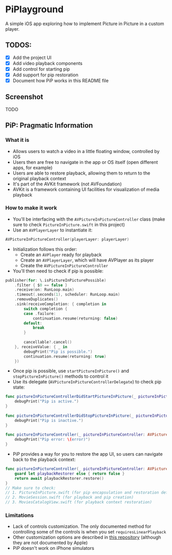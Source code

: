 # PiPlayground

A simple iOS app exploring how to implement Picture in Picture in a custom player.

## TODOS:
 - [x] Add the project UI
 - [x] Add video playback components
 - [x] Add control for starting pip
 - [x] Add support for pip restoration
 - [x] Document how PiP works in this README file

## Screenshot

 TODO

## PiP: Pragmatic Information

### What it is
- Allows users to watch a video in a little floating window, controlled by iOS
- Users then are free to navigate in the app or OS itself (open different apps, for example)
- Users are able to restore playback, allowing them to return to the original playback context
- It's part of the AVKit framework (not AVFoundation)
- AVKit is a framework containing UI facilities for visualization of media playback 

### How to make it work
- You'll be interfacing with the `AVPictureInPictureController` class (make sure to check `PictureInPicture.swift` in this project)
- Use an `AVPlayerLayer` to instantiate it:
```swift
AVPictureInPictureController(playerLayer: playerLayer)
```
- Initialization follows this order:
  - Create an `AVPlayer` ready for playback
  - Create an `AVPlayerLayer`, which will have AVPlayer as its player
  - Create the `AVPictureInPictureController`
- You'll then need to check if pip is possible:
```swift
publisher(for: \.isPictureInPicturePossible)
    .filter { $0 == false }
    .receive(on: RunLoop.main)
    .timeout(.seconds(1), scheduler: RunLoop.main)
    .removeDuplicates()
    .sink(receiveCompletion: { completion in
        switch completion {
        case .failure:
            continuation.resume(returning: false)
        default:
            break
        }
        
        cancellable?.cancel()
    }, receiveValue: { _ in
        debugPrint("Pip is possible.")
        continuation.resume(returning: true)
    })
```
- Once pip is possible, use `startPictureInPicture()` and `stopPictureInPicture()` methods to control it
- Use its delegate (`AVPictureInPictureControllerDelegate`) to check pip state:
```swift
func pictureInPictureControllerDidStartPictureInPicture(_ pictureInPictureController: AVPictureInPictureController) {
    debugPrint("Pip is active.")
}
    
func pictureInPictureControllerDidStopPictureInPicture(_ pictureInPictureController: AVPictureInPictureController) {
    debugPrint("Pip is inactive.")
}
    
func pictureInPictureController(_ pictureInPictureController: AVPictureInPictureController, failedToStartPictureInPictureWithError error: Error) {
    debugPrint("Pip error: \(error)")
}
```
- PiP provides a way for you to restore the app UI, so users can navigate back to the playback context:
```swift
func pictureInPictureController(_ pictureInPictureController: AVPictureInPictureController) async -> Bool {
    guard let playbackRestorer else { return false }
    return await playbackRestorer.restore()
}
// Make sure to check:
// 1. PictureInPicture.swift (for pip encapsulation and restoration definitions)
// 2. MovieSession.swift (for playback and pip creation)
// 3. MoviesCatalogView.swift (for playback context restoration)
```

### Limitations
- Lack of controls customization. The only documented method for controlling some of the controls is when you set `requiresLinearPlayback`
- Other customization options are described in [this repository](https://github.com/CaiWanFeng/PiP) (although they are not documented by Apple) 
- PiP doesn't work on iPhone simulators
